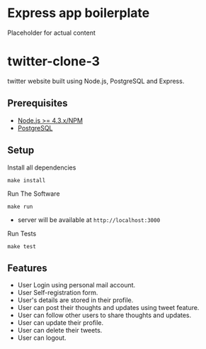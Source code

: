 # Express app boilerplate

Placeholder for actual content

# twitter-clone-3

twitter website built using Node.js, PostgreSQL and Express.

## Prerequisites

* [Node.js >= 4.3.x/NPM](http://nodejs.org/download/)
* [PostgreSQL](http://www.postgresql.org/download/)

## Setup

Install all dependencies

```
make install
```

Run The Software

```
make run
```
* server will be available at `http://localhost:3000`

Run Tests

```
make test
```

## Features

* User Login using personal mail account.
* User Self-registration form.
* User's details are stored in their profile.
* User can post their thoughts and updates using tweet feature.
* User can follow other users to share thoughts and updates.
* User can update their profile.
* User can delete their tweets.
* User can logout.
